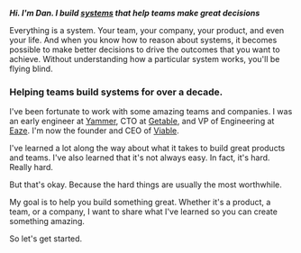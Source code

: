 **_Hi. I'm Dan. I build [systems](https://www.amazon.com/gp/product/1603580557/ref=as_li_tl?ie=UTF8&camp=1789&creative=9325&creativeASIN=1603580557&linkCode=as2&tag=techwraith-20&linkId=308b02a7b2eeb400cb215416315eac2e) that help teams make great decisions_**

Everything is a system. Your team, your company, your product, and even your life. And when you know how to reason about systems, it becomes possible to make better decisions to drive the outcomes that you want to achieve. Without understanding how a particular system works, you'll be flying blind.

### Helping teams build systems for over a decade.

I've been fortunate to work with some amazing teams and companies. I was an early engineer at [Yammer](https://yammer.com), CTO at [Getable](https://techcrunch.com/2015/02/25/getable-5m/), and VP of Engineering at [Eaze](https://eaze.com). I'm now the founder and CEO of [Viable](https://askviable.com). 

I've learned a lot along the way about what it takes to build great products and teams. I've also learned that it's not always easy. In fact, it's hard. Really hard.

But that's okay. Because the hard things are usually the most worthwhile. 

My goal is to help you build something great. Whether it's a product, a team, or a company, I want to share what I've learned so you can create something amazing. 

So let's get started.